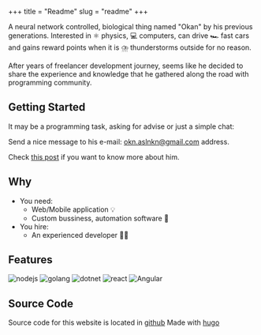 +++
title = "Readme"
slug = "readme"
+++


<p>
A neural network controlled, biological thing named "Okan" by his previous generations. Interested in ⚛️ physics, 💻 computers, can drive  🏎️ fast cars and gains reward points when it is ⛈️ thunderstorms outside for no reason.
</p>
<p>
After years of freelancer development journey, seems like he decided to share the experience and knowledge that he gathered along the road with programming community.
</p>


## Getting Started

It may be a programming task, asking for advise or just a simple chat:

Send a nice message to his e-mail: 
<a href="emailto:okn.aslnkn@gmail.com">okn.aslnkn@gmail.com</a> address.

Check <a href="https://www.okanaslankan.com/posts/aloha/">this post</a> if you want to know more about him.

## Why

- You need:
    - Web/Mobile application 💡
    - Custom bussiness, automation software 🤖
-  You hire:
    - An experienced developer 🧑‍💻

## Features 

![nodejs](/images/nodejs.png)
![golang](/images/go_logo.png)
![dotnet](/images/dotnet.png)
![react](/images/react.png)
![Angular](/images/angular2.png)

## Source Code

Source code for this website is located in <a href="https://github.com/DooMachine/okan-dev" target="_blank">github</a> Made with <a href="https://gohugo.io/" target="_blank">hugo</a>